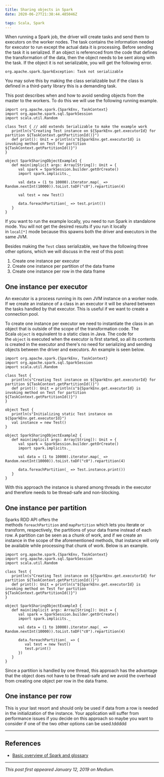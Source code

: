 ```yaml
---
title: Sharing objects in Spark
date: 2020-06-27T21:38:44.485046Z

tags: Scala, Spark
---
```


When running a Spark job, the driver will create tasks and send them to executors on the worker nodes. The task contains the information needed for executor to run except the actual data it is processing. Before sending the task it is serialized. If an object is referenced from the code that defines the transformation of the data, then the object needs to be sent along with the task. If the object it is not serializable, you will get the following error.

```
org.apache.spark.SparkException: Task not serializable
```

You may solve this by making the class serializable but if the class is defined in a third-party library this is a demanding task.

This post describes when and how to avoid sending objects from the master to the workers. To do this we will use the following running example.

```
import org.apache.spark.{SparkEnv, TaskContext}
import org.apache.spark.sql.SparkSession
import scala.util.Random

class Test { // add extends Serializable to make the example work
   println(s"Creating Test instance on ${SparkEnv.get.executorId} for partition ${TaskContext.getPartitionId()}")
   def print(): Unit = println(s"${SparkEnv.get.executorId} is invoking method on Test for partition ${TaskContext.getPartitionId()}")
}

object SparkSharingObjectExample1 {
   def main(implicit args: Array[String]): Unit = {
      val spark = SparkSession.builder.getOrCreate()
      import spark.implicits._

      val data = (1 to 10000).iterator.map(_ => Random.nextInt(10000)).toList.toDF("c0").repartition(4)

      val test = new Test()

      data.foreachPartition(_ => test.print())
   }
}
```

If you want to run the example locally, you need to run Spark in standalone mode. You will not get the desired results if you run it locally in `local[*]` mode because this spawns both the driver and executors in the same JVM.

Besides making the `Test` class serializable, we have the following three other options, which we will discuss in the rest of this post:

1. Create one instance per executor
2. Create one instance per partition of the data frame
3. Create one instance per row in the data frame

## **One instance per executor**

An executor is a process running in its own JVM instance on a worker node. If we create an instance of a class in an executor it will be shared between the tasks handled by that executor. This is useful if we want to create a connection pool.

To create one instance per executor we need to instantiate the class in an object that is outside of the scope of the transformation code. The Scala `object` is equivalent to a static class in Java. The code for the `object` is executed when the executor is first started, so all its contents is created in the executor and there's no need for serializing and sending objects between the driver and executors. An example is seen below.

```
import org.apache.spark.{SparkEnv, TaskContext}
import org.apache.spark.sql.SparkSession
import scala.util.Random

class Test {
   println(s"Creating Test instance on ${SparkEnv.get.executorId} for partition ${TaskContext.getPartitionId()}")
   def print(): Unit = println(s"${SparkEnv.get.executorId} is invoking method on Test for partition ${TaskContext.getPartitionId()}")
}

object Test {
   println(s"Initializing static Test instance on ${SparkEnv.get.executorId}")
   val instance = new Test()
}

object SparkSharingObjectExample2 {
   def main(implicit args: Array[String]): Unit = {
      val spark = SparkSession.builder.getOrCreate()
      import spark.implicits._

      val data = (1 to 10000).iterator.map(_ => Random.nextInt(10000)).toList.toDF("c0").repartition(4)

      data.foreachPartition(_ => Test.instance.print())
   }
}
```

With this approach the instance is shared among threads in the executor and therefore needs to be thread-safe and non-blocking.

## **One instance per partition**

Sparks RDD API offers the methods `foreachPartition` and `mapPartition` which lets you iterate or transform, respectively, the partitions of your data frame instead of each row. A partition can be seen as a chunk of work, and if we create an instance in the scope of the aforementioned methods, that instance will only be available while processing that chunk of work. Below is an example.

```
import org.apache.spark.{SparkEnv, TaskContext}
import org.apache.spark.sql.SparkSession
import scala.util.Random

class Test {
   println(s"Creating Test instance on ${SparkEnv.get.executorId} for partition ${TaskContext.getPartitionId()}")
   def print(): Unit = println(s"${SparkEnv.get.executorId} is invoking method on Test for partition ${TaskContext.getPartitionId()}")
}

object SparkSharingObjectExample3 {
   def main(implicit args: Array[String]): Unit = {
      val spark = SparkSession.builder.getOrCreate()
      import spark.implicits._

      val data = (1 to 10000).iterator.map(_ => Random.nextInt(10000)).toList.toDF("c0").repartition(4)

      data.foreachPartition(_ => {
         val test = new Test()
         test.print()
      })
   }
}
```

Since a partition is handled by one thread, this approach has the advantage that the object does not have to be thread-safe and we avoid the overhead from creating one object per row in the data frame.

## **One instance per row**

This is your last resort and should only be used if data from a row is needed in the initialization of the instance. Your application will suffer from performance issues if you decide on this approach so maybe you want to consider if one of the two other options can be used.tddddd

---

## **References**

* [Basic overview of Spark and glossary](https://spark.apache.org/docs/latest/cluster-overview.html)

---

_This post first appeared January 12, 2019 on Medium._